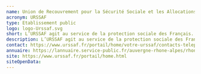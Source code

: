 ```yaml
---
name: Union de Recouvrement pour la Sécurité Sociale et les Allocations Familiales
acronym: URSSAF
type: Etablissement public
logo: logo-Urssaf.svg
short: L’URSSAF agit au service de la protection sociale des Français.
description: L’URSSAF agit au service de la protection sociale des Français. Elle accompagne les employeurs et entrepreneurs dans le cadre d’une relation de service simple et personnalisée pour assurer chaque jour la collecte et la redistribution des cotisations et contributions sociales avec efficacité et équité. Nous agissons aux côtés des entreprises, indépendants et particuliers pour les accompagner et prévenir leurs difficultés.
contact: https://www.urssaf.fr/portail/home/votre-urssaf/contacts-telephoniques.html
annuaire: https://lannuaire.service-public.fr/auvergne-rhone-alpes/rhone/urssaf-69259-01
site: https://www.urssaf.fr/portail/home.html
siteOpenData:
---
```

